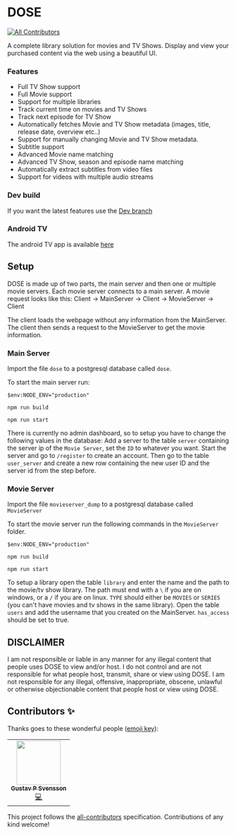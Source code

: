 # DOSE
<!-- ALL-CONTRIBUTORS-BADGE:START - Do not remove or modify this section -->
[![All Contributors](https://img.shields.io/badge/all_contributors-1-orange.svg?style=flat-square)](#contributors-)
<!-- ALL-CONTRIBUTORS-BADGE:END -->
A complete library solution for movies and TV Shows. Display and view your purchased content via the web using a beautiful UI.

### Features
* Full TV Show support
* Full Movie support
* Support for multiple libraries
* Track current time on movies and TV Shows
* Track next episode for TV Show
* Automatically fetches Movie and TV Show metadata (images, title, release date, overview etc..)
* Support for manually changing Movie and TV Show metadata.
* Subtitle support
* Advanced Movie name matching
* Advanced TV Show, season and episode name matching
* Automatically extract subtitles from video files
* Support for videos with multiple audio streams

### Dev build
If you want the latest features use the [Dev branch](https://github.com/GustavPS/Dose/tree/dev)

### Android TV
The android TV app is available [here](https://github.com/GustavPS/DoseReactNative)

## Setup
DOSE is made up of two parts, the main server and then one or multiple movie servers. Each movie server connects to a main server. A movie request looks like this:
Client -> MainServer -> Client -> MovieServer -> Client

The client loads the webpage without any information from the MainServer. The client then sends a request to the MovieServer to get the movie information.

### Main Server
Import the file `dose` to a postgresql database called `dose`.

To start the main server run:

`$env:NODE_ENV="production"`

`npm run build`

`npm run start`

There is currently no admin dashboard, so to setup you have to change the following values in the database:
Add a server to the table `server` containing the server ip of the `Movie Server`, set the `ID` to whatever you want.
Start the server and go to `/register` to create an account. Then go to the table `user_server` and create a new row containing the new user ID and the server id from the step before.

### Movie Server
Import the file `movieserver_dump` to a postgresql database called `MovieServer`

To start the movie server run the following commands in the `MovieServer` folder.

`$env:NODE_ENV="production"`

`npm run build`

`npm run start`

To setup a library open the table `library` and enter the name and the path to the movie/tv show library. The path must end with a `\` if you are on windows, or a `/` if you are on linux. `TYPE` should either be `MOVIES` or `SERIES` (you can't have movies and tv shows in the same library).
Open the table `users` and add the username that you created on the MainServer. `has_access` should be set to true.

## DISCLAIMER
I am not responsible or liable in any manner for any illegal content that people uses DOSE to view and/or host. I do not control and are not responsible for what people host, transmit, share or view using DOSE. I am not responsible for any illegal, offensive, inappropriate, obscene, unlawful or otherwise objectionable content that people host or view using DOSE.

## Contributors ✨

Thanks goes to these wonderful people ([emoji key](https://allcontributors.org/docs/en/emoji-key)):

<!-- ALL-CONTRIBUTORS-LIST:START - Do not remove or modify this section -->
<!-- prettier-ignore-start -->
<!-- markdownlint-disable -->
<table>
  <tr>
    <td align="center"><a href="https://github.com/GustavPS"><img src="https://avatars.githubusercontent.com/u/8510654?v=4?s=100" width="100px;" alt=""/><br /><sub><b>Gustav P Svensson</b></sub></a><br /><a href="https://github.com/GustavPS/Dose/commits?author=GustavPS" title="Code">💻</a></td>
  </tr>
</table>

<!-- markdownlint-restore -->
<!-- prettier-ignore-end -->

<!-- ALL-CONTRIBUTORS-LIST:END -->

This project follows the [all-contributors](https://github.com/all-contributors/all-contributors) specification. Contributions of any kind welcome!